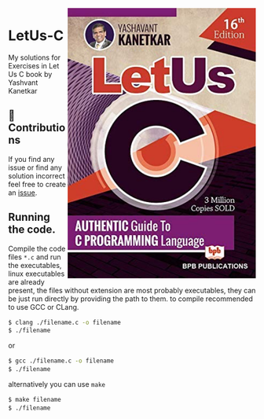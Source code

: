 <img src="./assets/book.jpg" align="right" height="550">

# LetUs-C


My solutions for Exercises in Let Us C book by Yashvant Kanetkar

<!-- ![Book cover](./assets/book.jpg) -->

## 🤗 Contributions
If you find any issue or find any solution incorrect feel free to create an [issue](https://github.com/yashppawar/LetUs-C/issues).

## Running the code.
Compile the code files `*.c` and run the executables, linux executables are already present, the files without extension are most probably executables, they can be just run directly by providing the path to them.
to compile recommended to use GCC or CLang.
```bash
$ clang ./filename.c -o filename
$ ./filename
```
or 
```bash
$ gcc ./filename.c -o filename
$ ./filename
```
alternatively you can use `make` 
```bash
$ make filename
$ ./filename
```
